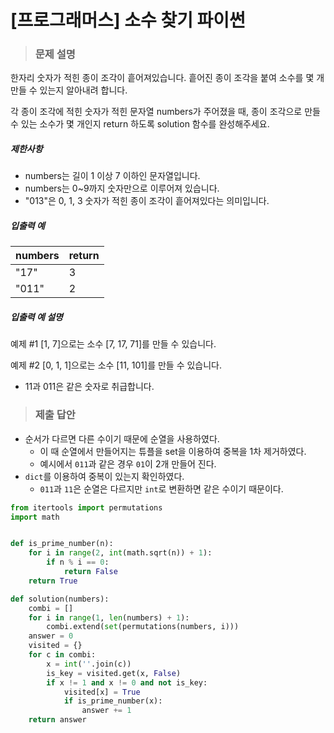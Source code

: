 # [프로그래머스] 소수 찾기 파이썬

> ### 문제 설명

한자리 숫자가 적힌 종이 조각이 흩어져있습니다. 흩어진 종이 조각을 붙여 소수를 몇 개 만들 수 있는지 알아내려 합니다.

각 종이 조각에 적힌 숫자가 적힌 문자열 numbers가 주어졌을 때, 종이 조각으로 만들 수 있는 소수가 몇 개인지 return 하도록 solution 함수를 완성해주세요.

##### 제한사항

- numbers는 길이 1 이상 7 이하인 문자열입니다.
- numbers는 0~9까지 숫자만으로 이루어져 있습니다.
- "013"은 0, 1, 3 숫자가 적힌 종이 조각이 흩어져있다는 의미입니다.

##### 입출력 예

| numbers | return |
| ------- | ------ |
| "17"    | 3      |
| "011"   | 2      |

##### 입출력 예 설명

예제 #1
[1, 7]으로는 소수 [7, 17, 71]를 만들 수 있습니다.

예제 #2
[0, 1, 1]으로는 소수 [11, 101]를 만들 수 있습니다.

- 11과 011은 같은 숫자로 취급합니다.

> ### 제출 답안

- 순서가 다르면 다른 수이기 때문에 순열을 사용하였다.
  - 이 때 순열에서 만들어지는 튜플을 set을 이용하여 중복을 1차 제거하였다.
  - 예시에서 `011`과 같은 경우 `01`이 2개 만들어 진다.
- `dict`를 이용하여 중복이 있는지 확인하였다.
  - `011`과 `11`은 순열은 다르지만 `int`로 변환하면 같은 수이기 때문이다.

```python
from itertools import permutations
import math


def is_prime_number(n):
    for i in range(2, int(math.sqrt(n)) + 1):
        if n % i == 0:
            return False
    return True

def solution(numbers):
    combi = []
    for i in range(1, len(numbers) + 1):
        combi.extend(set(permutations(numbers, i)))
    answer = 0
    visited = {}
    for c in combi:
        x = int(''.join(c))
        is_key = visited.get(x, False)
        if x != 1 and x != 0 and not is_key:
            visited[x] = True
            if is_prime_number(x):
                answer += 1
    return answer
```